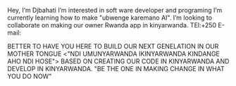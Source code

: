 Hey, I’m Djbahati
I’m interested in soft ware developer and programing
I’m currently learning how to make "ubwenge karemano AI".
I’m looking to collaborate on making our owner Rwanda app in kinyarwanda. 
TEl:+250
E-mail:

BETTER TO HAVE YOU HERE TO BUILD OUR NEXT GENELATION IN OUR MOTHER TONGUE
<"NDI UMUNYARWANDA IKINYARWANDA KINDANGE AHO NDI HOSE">
BASED ON CREATING OUR CODE IN KINYARWANDA AND DEVELOP IN KINYARWANDA.
"BE THE ONE IN MAKING CHANGE IN WHAT YOU DO NOW"
